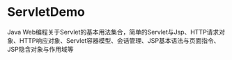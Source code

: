 ServletDemo
===========

Java Web编程关于Servlet的基本用法集合，简单的Servlet与Jsp、HTTP请求对象、HTTP响应对象、Servlet容器模型、会话管理、JSP基本语法与页面指令、JSP隐含对象与作用域等
